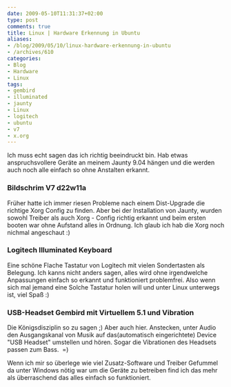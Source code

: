 ```yaml
---
date: 2009-05-10T11:31:37+02:00
type: post
comments: true
title: Linux | Hardware Erkennung in Ubuntu
aliases:
- /blog/2009/05/10/linux-hardware-erkennung-in-ubuntu
- /archives/610
categories:
- Blog
- Hardware
- Linux
tags:
- gembird
- illuminated
- jaunty
- Linux
- logitech
- ubuntu
- v7
- x.org
---
```


Ich muss echt sagen das ich richtig beeindruckt bin. Hab etwas
anspruchsvollere Geräte an meinem Jaunty 9.04 hängen und die werden auch
noch alle einfach so ohne Anstalten erkannt.

### Bildschrim V7 d22w11a

Früher hatte ich immer riesen Probleme nach einem Dist-Upgrade die richtige
Xorg Config zu finden. Aber bei der Installation von Jaunty, wurden sowohl
Treiber als auch Xorg - Config richtig erkannt und beim ersten booten war
ohne Aufstand alles in Ordnung. Ich glaub ich hab die Xorg noch nichmal
angeschaut :)

### Logitech Illuminated Keyboard

Eine schöne Flache Tastatur von Logitech mit vielen Sondertasten als
Belegung. Ich kanns nicht anders sagen, alles wird ohne irgendwelche
Anpassungen einfach so erkannt und funktioniert problemfrei. Also wenn sich
mal jemand eine Solche Tastatur holen will und unter Linux unterwegs ist,
viel Spaß :)

### USB-Headset Gembird mit Virtuellem 5.1 und Vibration

Die Königsdisziplin so zu sagen ;) Aber auch hier. Anstecken, unter Audio
den Ausgangskanal von Musik auf das(automatisch eingerichtete) Device "USB
Headset" umstellen und hören. Sogar die Vibrationen des Headsets passen zum
Bass.  =)

Wenn ich mir so überlege wie viel Zusatz-Software und Treiber Gefummel da
unter Windows nötig war um die Geräte zu betreiben find ich das mehr als
überraschend das alles einfach so funktioniert.
